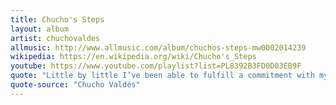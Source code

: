 ```yaml
---
title: Chucho's Steps
layout: album
artist: chuchovaldes
allmusic: http://www.allmusic.com/album/chuchos-steps-mw0002014239
wikipedia: https://en.wikipedia.org/wiki/Chucho's_Steps
youtube: https://www.youtube.com/playlist?list=PL8392B3FD0D03EB9F
quote: "Little by little I’ve been able to fulfill a commitment with my public. I’m not standing still within one certain style because there’s always more to do."
quote-source: "Chucho Valdés"
---
```

